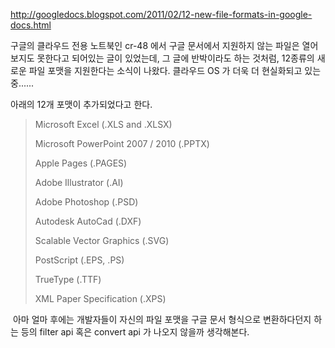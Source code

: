 <http://googledocs.blogspot.com/2011/02/12-new-file-formats-in-google-docs.html>

구글의 클라우드 전용 노트북인 cr-48 에서 구글 문서에서 지원하지 않는 파일은 열어보지도 못한다고 되어있는 글이 있었는데, 그 글에 반박이라도 하는 것처럼, 12종류의 새로운 파일 포맷을 지원한다는 소식이 나왔다. 클라우드 OS 가 더욱 더 현실화되고 있는 중......

아래의 12개 포맷이 추가되었다고 한다.

> Microsoft Excel (.XLS and .XLSX)
>
> Microsoft PowerPoint 2007 / 2010 (.PPTX)
>
> Apple Pages (.PAGES)
>
> Adobe Illustrator (.AI)
>
> Adobe Photoshop (.PSD)
>
> Autodesk AutoCad (.DXF)
>
> Scalable Vector Graphics (.SVG)
>
> PostScript (.EPS, .PS)
>
> TrueType (.TTF)
>
> XML Paper Specification (.XPS)

 아마 얼마 후에는 개발자들이 자신의 파일 포맷을 구글 문서 형식으로 변환하다던지 하는 등의 filter api 혹은 convert api 가 나오지 않을까 생각해본다.
